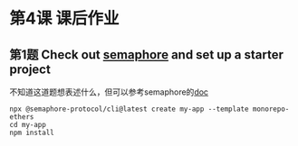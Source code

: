 # 第4课 课后作业

## 第1题 Check out [semaphore](https://semaphore.appliedzkp.org/) and set up a starter project

不知道这道题想表述什么，但可以参考semaphore的[doc](https://semaphore.appliedzkp.org/docs/quick-setup)

```shell
npx @semaphore-protocol/cli@latest create my-app --template monorepo-ethers
cd my-app
npm install
```
